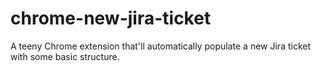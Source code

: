 # chrome-new-jira-ticket

A teeny Chrome extension that'll automatically populate a new Jira ticket with some basic structure.
